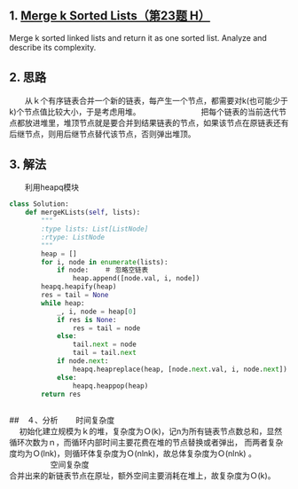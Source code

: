 ## 1. [Merge k Sorted Lists（第23题 H）](https://leetcode.com/problems/merge-k-sorted-lists/description/)

Merge k sorted linked lists and return it as one sorted list. Analyze and describe its complexity.

## 2. 思路
　　从ｋ个有序链表合并一个新的链表，每产生一个节点，都需要对k(也可能少于k)个节点值比较大小，于是考虑用堆。　　　　　　
　　把每个链表的当前迭代节点都放进堆里，堆顶节点就是要合并到结果链表的节点，如果该节点在原链表还有后继节点，则用后继节点替代该节点，否则弹出堆顶。


## 3. 解法
　　利用heapq模块
```python
class Solution:
    def mergeKLists(self, lists):
        """
        :type lists: List[ListNode]
        :rtype: ListNode
        """
        heap = []
        for i, node in enumerate(lists):
            if node:    ＃ 忽略空链表
                heap.append([node.val, i, node])
        heapq.heapify(heap)
        res = tail = None
        while heap:
            _, i, node = heap[0]
            if res is None:
                res = tail = node
            else:
                tail.next = node
                tail = tail.next
            if node.next:     
                heapq.heapreplace(heap, [node.next.val, i, node.next])
            else:
                heapq.heappop(heap)
        return res
        
```

##　４、分析
　　时间复杂度<br>　
初始化建立规模为ｋ的堆，复杂度为Ｏ(k)，记n为所有链表节点数总和，显然循环次数为ｎ，而循环内部时间主要花费在堆的节点替换或者弹出，
而两者复杂度均为Ｏ(lnk)，则循环体复杂度为Ｏ(nlnk)，故总体复杂度为Ｏ(nlnk) 。<br>　　　
　　空间复杂度<br>
合并出来的新链表节点在原址，额外空间主要消耗在堆上，故复杂度为Ｏ(k)。

